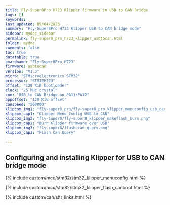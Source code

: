 ```yaml
---
title: Fly-Super8Pro H723 Klipper firmware in USB to CAN Bridge
tags: []
keywords: 
last_updated: 05/04/2023
summary: "Fly-Super8Pro H723 Klipper USB to CAN bridge mode"
sidebar: mydoc_sidebar
permalink: fly-super8_pro_h723_klipper_usbtocan.html
folder: mydoc
comments: false
toc: true
datatable: true
boardname: "Fly-Super8Pro H723"
firmware: usbtocan
version: "V1.3"
micro: "STMicroelectronics STM32"
processor: "STM32H723"
offset: "128 KiB bootloader"
clock: "25 MHz crystal"
com: "USB to CAN Bridge on PA11/PA12"
appoffset: "128 KiB offset"
canspeed: "500000"
klipcom_img1: "fly-super8_pro/fly-super8_pro_klipper_menuconfig_usb_can_bridge.png"
klipcom_cap1: "Klipper Menu Config USB to CAN"
klipcom_img2: "fly-super8/fly-super8_klipper_makeflash_burn.png"
klipcom_cap2: "Burn Klipper firmware over USB"
klipcom_img3: "fly-super8/flash-can_query.png"
klipcom_cap3: "Flash Can Query"

---
```


## Configuring and installing Klipper for USB to CAN bridge mode

{% include custom/mcu/stm32/stm32_klipper_menuconfig.html %}

{% include custom/mcu/stm32/stm32_klipper_flash_canboot.html %}

{% include custom/can/sht_links.html %}